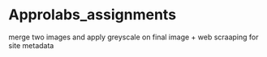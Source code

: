 # Approlabs_assignments
merge two images and apply greyscale on final image + web scraaping for site metadata
